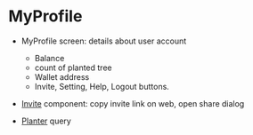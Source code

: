 # MyProfile

- MyProfile screen: details about user account

  - Balance
  - count of planted tree
  - Wallet address
  - Invite, Setting, Help, Logout buttons.

- [Invite](./Invite.tsx) component: copy invite link on web, open share dialog
- [Planter](./graphql) query
